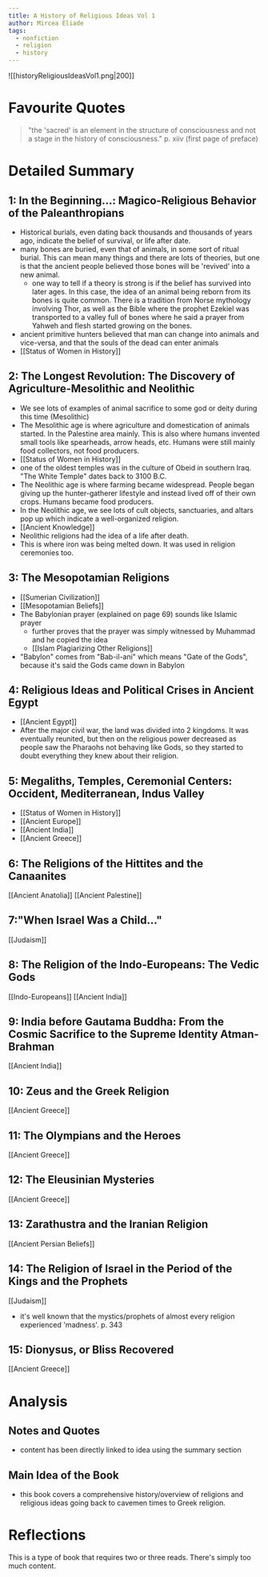 ```yaml
---
title: A History of Religious Ideas Vol 1
author: Mircea Eliade
tags:
  - nonfiction
  - religion
  - history
---
```

![[historyReligiousIdeasVol1.png|200]]
# Favourite Quotes
> "the 'sacred' is an element in the structure of consciousness and not a stage in the history of consciousness." p. xiiv (first page of preface)

# Detailed Summary
## 1: In the Beginning...: Magico-Religious Behavior of the Paleanthropians
- Historical burials, even dating back thousands and thousands of years ago, indicate the belief of survival, or life after date.
- many bones are buried, even that of animals, in some sort of ritual burial. This can mean many things and there are lots of theories, but one is that the ancient people believed those bones will be 'revived' into a new animal. 
	- one way to tell if a theory is strong is if the belief has survived into later ages. In this case, the idea of an animal being reborn from its bones is quite common. There is a tradition from Norse mythology involving Thor, as well as the Bible where the prophet Ezekiel was transported to a valley full of bones where he said a prayer from Yahweh and flesh started growing on the bones.
- ancient primitive hunters believed that man can change into animals and vice-versa, and that the souls of the dead can enter animals
- [[Status of Women in History]]
## 2: The Longest Revolution: The Discovery of Agriculture-Mesolithic and Neolithic
- We see lots of examples of animal sacrifice to some god or deity during this time (Mesolithic)
- The Mesolithic age is where agriculture and domestication of animals started. In the Palestine area mainly. This is also where humans invented small tools like spearheads, arrow heads, etc. Humans were still mainly food collectors, not food producers.
- [[Status of Women in History]]
- one of the oldest temples was in the culture of Obeid in southern Iraq. "The White Temple" dates back to 3100 B.C.
- The Neolithic age is where farming became widespread. People began giving up the hunter-gatherer lifestyle and instead lived off of their own crops. Humans became food producers.
- In the Neolithic age, we see lots of cult objects, sanctuaries, and altars pop up which indicate a well-organized religion.
- [[Ancient Knowledge]]
- Neolithic religions had the idea of a life after death.
- This is where iron was being melted down. It was used in religion ceremonies too.
## 3: The Mesopotamian Religions
- [[Sumerian Civilization]]
- [[Mesopotamian Beliefs]]
- The Babylonian prayer (explained on page 69) sounds like Islamic prayer 
	- further proves that the prayer was simply witnessed by Muhammad and he copied the idea
	- [[Islam Plagiarizing Other Religions]]
- "Babylon" comes from "Bab-il-ani" which means "Gate of the Gods", because it's said the Gods came down in Babylon
## 4: Religious Ideas and Political Crises in Ancient Egypt
- [[Ancient Egypt]]
- After the major civil war, the land was divided into 2 kingdoms. It was eventually reunited, but then on the religious power decreased as people saw the Pharaohs not behaving like Gods, so they started to doubt everything they knew about their religion.
## 5: Megaliths, Temples, Ceremonial Centers: Occident, Mediterranean, Indus Valley
- [[Status of Women in History]]
- [[Ancient Europe]]
- [[Ancient India]]
- [[Ancient Greece]]
## 6: The Religions of the Hittites and the Canaanites
[[Ancient Anatolia]]
[[Ancient Palestine]]

## 7:"When Israel Was a Child..."
[[Judaism]]

## 8: The Religion of the Indo-Europeans: The Vedic Gods
[[Indo-Europeans]]
[[Ancient India]]

## 9: India before Gautama Buddha: From the Cosmic Sacrifice to the Supreme Identity Atman-Brahman
[[Ancient India]]

## 10: Zeus and the Greek Religion
[[Ancient Greece]]

## 11: The Olympians and the Heroes
[[Ancient Greece]]

## 12: The Eleusinian Mysteries
[[Ancient Greece]]

## 13: Zarathustra and the Iranian Religion
[[Ancient Persian Beliefs]]

## 14: The Religion of Israel in the Period of the Kings and the Prophets
[[Judaism]]
- it's well known that the mystics/prophets of almost every religion experienced 'madness'. p. 343

## 15: Dionysus, or Bliss Recovered
[[Ancient Greece]]

# Analysis
## Notes and Quotes
- content has been directly linked to idea using the summary section

## Main Idea of the Book
- this book covers a comprehensive history/overview of religions and religious ideas going back to cavemen times to Greek religion. 

# Reflections
This is a type of book that requires two or three reads. There's simply too much content.


